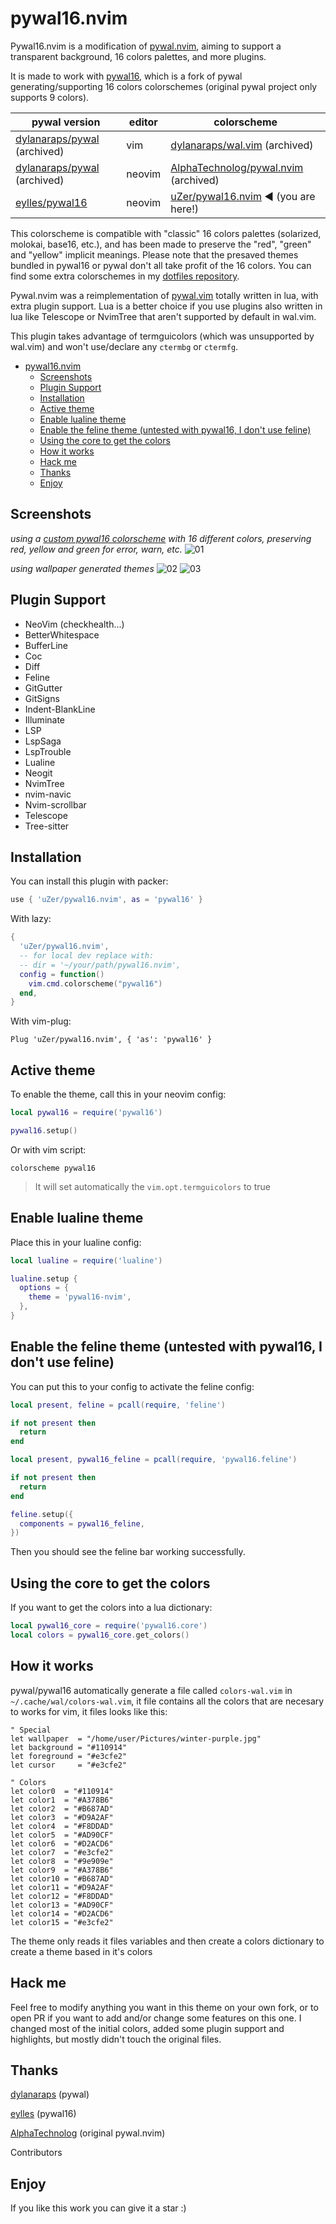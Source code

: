 # pywal16.nvim

Pywal16.nvim is a modification of
[pywal.nvim](https://github.com/AlphaTechnolog/pywal.nvim), aiming to support
a transparent background, 16 colors palettes, and more plugins.

It is made to work with [pywal16](https://github.com/eylles/pywal16),
which is a fork of pywal generating/supporting 16 colors colorschemes (original
pywal project only supports 9 colors).

| pywal version | editor | colorscheme |
| --------------|--------|------------ |
| [dylanaraps/pywal](https://github.com/dylanaraps/pywal) (archived) | vim | [dylanaraps/wal.vim](https://github.com/dylanaraps/wal.vim) (archived) |
| [dylanaraps/pywal](https://github.com/dylanaraps/pywal) (archived) | neovim | [AlphaTechnolog/pywal.nvim](https://github.com/AlphaTechnolog/pywal.nvim) (archived) |
| [eylles/pywal16](https://github.com/eylles/pywal16) | neovim | [uZer/pywal16.nvim](https://github.com/uZer/pywal16.nvim) ◄ (you are here!) |

This colorscheme is compatible with "classic" 16 colors palettes (solarized,
molokai, base16, etc.), and has been made to preserve the "red", "green" and
"yellow" implicit meanings. Please note that the presaved themes bundled in
pywal16 or pywal don't all take profit of the 16 colors. You can find some extra
colorschemes in my
[dotfiles repository](https://github.com/uZer/.minimics/tree/master/pywal16themes).

Pywal.nvim was a reimplementation of
[pywal.vim](https://github.com/dylanaraps/wal.vim) totally written in lua, with
extra plugin support. Lua is a better choice if you use plugins also written in
lua like Telescope or NvimTree that aren't supported by default in wal.vim.

This plugin takes advantage of termguicolors (which was unsupported by wal.vim)
and won't use/declare any `ctermbg` or `ctermfg`.

<!--toc:start-->
- [pywal16.nvim](#pywal16nvim)
  - [Screenshots](#screenshots)
  - [Plugin Support](#plugin-support)
  - [Installation](#installation)
  - [Active theme](#active-theme)
  - [Enable lualine theme](#enable-lualine-theme)
  - [Enable the feline theme (untested with pywal16, I don't use feline)](#enable-the-feline-theme-untested-with-pywal16-i-dont-use-feline)
  - [Using the core to get the colors](#using-the-core-to-get-the-colors)
  - [How it works](#how-it-works)
  - [Hack me](#hack-me)
  - [Thanks](#thanks)
  - [Enjoy](#enjoy)
<!--toc:end-->

## Screenshots

*using a [custom pywal16
colorscheme](https://github.com/uZer/.minimics/blob/master/pywal16/colorschemes/dark/sw16-sixteal-soft-darker.json)
with 16 different colors, preserving red, yellow and green for error, warn,
etc.*
![01](./.screenshots/01.png)

*using wallpaper generated themes*
![02](./.screenshots/02.png)
![03](./.screenshots/03.png)

## Plugin Support

- NeoVim (checkhealth...)
- BetterWhitespace
- BufferLine
- Coc
- Diff
- Feline
- GitGutter
- GitSigns
- Indent-BlankLine
- Illuminate
- LSP
- LspSaga
- LspTrouble
- Lualine
- Neogit
- NvimTree
- nvim-navic
- Nvim-scrollbar
- Telescope
- Tree-sitter

## Installation

You can install this plugin with packer:

```lua
use { 'uZer/pywal16.nvim', as = 'pywal16' }
```

With lazy:
```lua
{
  'uZer/pywal16.nvim',
  -- for local dev replace with:
  -- dir = '~/your/path/pywal16.nvim',
  config = function()
    vim.cmd.colorscheme("pywal16")
  end,
}
```

With vim-plug:

```vim
Plug 'uZer/pywal16.nvim', { 'as': 'pywal16' }
```

## Active theme

To enable the theme, call this in your neovim config:

```lua
local pywal16 = require('pywal16')

pywal16.setup()
```

Or with vim script:

```vim
colorscheme pywal16
```

> It will set automatically the `vim.opt.termguicolors` to true

## Enable lualine theme

Place this in your lualine config:

```lua
local lualine = require('lualine')

lualine.setup {
  options = {
    theme = 'pywal16-nvim',
  },
}
```

## Enable the feline theme (untested with pywal16, I don't use feline)

You can put this to your config to activate the feline config:

```lua
local present, feline = pcall(require, 'feline')

if not present then
  return
end

local present, pywal16_feline = pcall(require, 'pywal16.feline')

if not present then
  return
end

feline.setup({
  components = pywal16_feline,
})
```

Then you should see the feline bar working successfully.

## Using the core to get the colors

If you want to get the colors into a lua dictionary:

```lua
local pywal16_core = require('pywal16.core')
local colors = pywal16_core.get_colors()
```

## How it works

pywal/pywal16 automatically generate a file called `colors-wal.vim` in
`~/.cache/wal/colors-wal.vim`, it file contains all the colors that are necesary
to works for vim, it files looks like this:

```vim
" Special
let wallpaper  = "/home/user/Pictures/winter-purple.jpg"
let background = "#110914"
let foreground = "#e3cfe2"
let cursor     = "#e3cfe2"

" Colors
let color0  = "#110914"
let color1  = "#A378B6"
let color2  = "#B687AD"
let color3  = "#D9A2AF"
let color4  = "#F8DDAD"
let color5  = "#AD90CF"
let color6  = "#D2ACD6"
let color7  = "#e3cfe2"
let color8  = "#9e909e"
let color9  = "#A378B6"
let color10 = "#B687AD"
let color11 = "#D9A2AF"
let color12 = "#F8DDAD"
let color13 = "#AD90CF"
let color14 = "#D2ACD6"
let color15 = "#e3cfe2"
```

The theme only reads it files variables and then create a colors dictionary to
create a theme based in it's colors

## Hack me

Feel free to modify anything you want in this theme on your own fork, or to open
PR if you want to add and/or change some features on this one. I changed most of
the initial colors, added some plugin support and highlights, but mostly didn't
touch the original files.

## Thanks

[dylanaraps](https://github.com/dylanaraps) (pywal)

[eylles](https://github.com/eylles) (pywal16)

[AlphaTechnolog](https://github.com/AlphaTechnolog) (original pywal.nvim)

Contributors

## Enjoy

If you like this work you can give it a star :)
